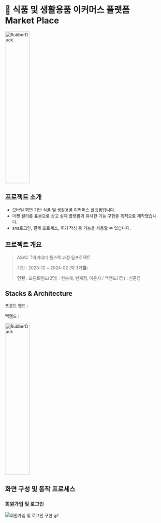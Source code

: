 # 🍎 식품 및 생활용품 이커머스 플랫폼 Market Place
 

<img src="https://github.com/BoubleJ/ASAC_Market_Place_Epik/assets/122145341/d3600fc0-15c6-4e01-b3be-f0e702eb4c74" width="40%" height="500px" alt="RubberDuck"></img>

## 프로젝트 소개
- 모바일 화면 기반 식품 및 생활용품 이커머스 플랫폼입니다. 
- 마켓 컬리를 표본으로 삼고 실제 플랫폼과 유사한 기능 구현을 목적으로 제작했습니다.
- sns로그인, 결제 프로세스, 후기 작성 등 기능을 사용할 수 있습니다. 

## 프로젝트 개요
> ASAC T아카데미 풀스택 과정 팀프로젝트
> 
> 기간 : 2023-12 ~ 2024-02 (약 3**개월**)
> 
> 
>
> **인원** : 프론트엔드(3명) : 현승재, 변재정, 이윤지 / 백엔드(1명) : 신준영


## Stacks & Architecture
프론트 엔드 : 

백엔드 : 


<img src="https://github.com/BoubleJ/ASAC_Market_Place_Epik/assets/122145341/9985c37f-586e-414a-b647-0bf72df42b4a" width="40%" height="500px" alt="RubberDuck"></img>





## 화면 구성 및 동작 프로세스
### 회원가입 및 로그인


![회원가입 및 로그인 구현 gif](https://github.com/BoubleJ/ASAC_Market_Place_Epik/assets/122145341/53173050-4fc2-4d36-901c-80a7033680f4)

